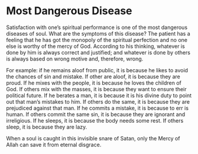 Most Dangerous Disease
======================

Satisfaction with one’s spiritual performance is one of the most
dangerous diseases of soul. What are the symptoms of this disease? The
patient has a feeling that he has got the monopoly of the spiritual
perfection and no one else is worthy of the mercy of God. According to
his thinking, whatever is done by him is always correct and justified;
and whatever is done by others is always based on wrong motive and,
therefore, wrong.

For example: if he remains aloof from public, it is because he likes to
avoid the chances of sin and mistake. If other are aloof, it is because
they are proud. If he mixes with the people, it is because he loves the
children of God. If others mix with the masses, it is because they want
to ensure their political future. If he berates a man, it is because it
is his divine duty to point out that man’s mistakes to him. If others do
the same, it is because they are prejudiced against that man. If he
commits a mistake, it is because to err is human. If others commit the
same sin, it is because they are ignorant and irreligious. If he sleeps,
it is because the body needs some rest. If others sleep, it is because
they are lazy.

When a soul is caught in this invisible snare of Satan, only the Mercy
of Allah can save it from eternal disgrace.


